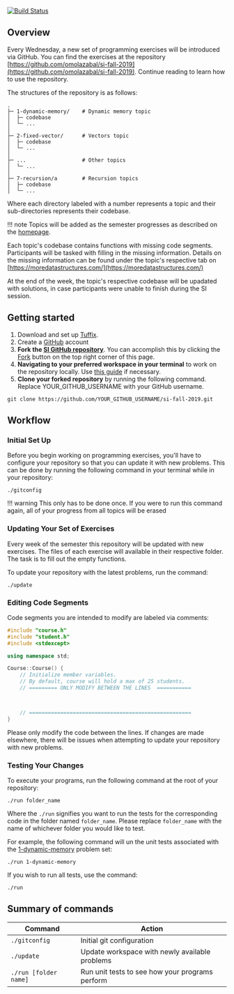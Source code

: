 
[![Build Status](https://travis-ci.com/omolazabal/si-fall-2019.svg?branch=master)](https://travis-ci.com/omolazabal/si-fall-2019)

## Overview
Every Wednesday, a new set of programming exercises will be introduced via GitHub. You can find the exercises at the repository [https://github.com/omolazabal/si-fall-2019](https://github.com/omolazabal/si-fall-2019). Continue reading to learn how to use the repository.

The structures of the repository is as follows:
```
.
├─ 1-dynamic-memory/    # Dynamic memory topic
│  ├─ codebase
│  └─ ...
│
├─ 2-fixed-vector/      # Vectors topic
│  ├─ codebase
│  └─ ...
│
├─ ...                  # Other topics
│  └─ ...
│
├─ 7-recursion/a        # Recursion topics
│  ├─ codebase
│  └─ ...
```

Where each directory labeled with a number represents a topic and their sub-directories represents their codebase. 

!!! note
    Topics will be added as the semester progresses as described on the [homepage](https://moredatastructures.com/#csuf-supplemental-instruction).

Each topic's codebase contains functions with missing code segments. Participants will be tasked with filling in the missing information. Details on the missing information can be found under the topic's respective tab on [https://moredatastructures.com/](https://moredatastructures.com/)

At the end of the week, the topic's respective codebase will be upadated with solutions, in case participants were unable to finish during the SI session.

## Getting started
1. Download and set up [Tuffix](https://github.com/kevinwortman/tuffix/blob/master/install.md).
2. Create a [GitHub](https://github.com/) account
3. **Fork the [SI GitHub repository](https://github.com/omolazabal/si-fall-2019/fork)**. You can accomplish this by clicking the [Fork](https://github.com/omolazabal/si-fall-2019/fork) button on the top right corner of this page.
4. **Navigating to your preferred workspace in your terminal** to work on the repository locally. Use [this guide](https://www.git-tower.com/learn/git/ebook/en/command-line/appendix/command-line-101) if necessary.
5. **Clone your forked repository** by running the following command. Replace YOUR_GITHUB_USERNAME with your GitHub username.

```
git clone https://github.com/YOUR_GITHUB_USERNAME/si-fall-2019.git
```

## Workflow

### Initial Set Up
Before you begin working on programming exercises, you'll have to configure your repository so that you can update it with new problems. This can be done by running the following command in your terminal while in your repository:

```
./gitconfig
```

!!! warning
    This only has to be done once. If you were to run this command again, all of your progress from all topics will be erased


### Updating Your Set of Exercises
Every week of the semester this repository will be updated with new exercises. The files of each exercise will available in their respective folder. The task is to fill out the empty functions.

To update your repository with the latest problems, run the command:

```
./update
```

### Editing Code Segments

Code segments you are intended to modify are labeled via comments:

``` C++
#include "course.h"
#include "student.h"
#include <stdexcept>

using namespace std;

Course::Course() {
    // Initialize member variables.
    // By default, course will hold a max of 25 students.
    // ========= ONLY MODIFY BETWEEN THE LINES  ===========



    // ====================================================
}
```

Please only modify the code between the lines. If changes are made elsewhere, there will be issues when attempting to update your repository with new problems.

### Testing Your Changes
To execute your programs, run the following command at the root of your repository:

```
./run folder_name
```

Where the `./run` signifies you want to run the tests for the corresponding code in the folder named `folder_name`. Please replace `folder_name` with the name of whichever folder you would like to test.

For example, the following command will un the unit tests associated with the [1-dynamic-memory](https://github.com/omolazabal/si-fall-2019/tree/master/1-dynamic-memory) problem set:

```
./run 1-dynamic-memory
```

If you wish to run all tests, use the command:

```
./run
```


## Summary of commands

| Command  | Action |
| ------------- | ------------- |
| `./gitconfig` | Initial git configuration  |
| `./update`  | Update workspace with newly available problems  |
| `./run [folder name]`  | Run unit tests to see how your programs perform  |


